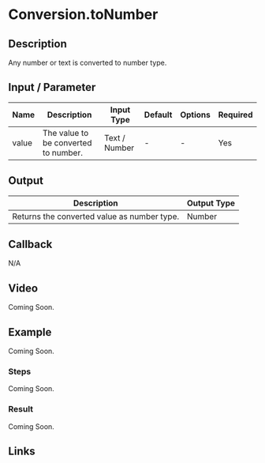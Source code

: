 # Conversion.toNumber

## Description

Any number or text is converted to number type.

## Input / Parameter

| Name | Description | Input Type | Default | Options | Required |
| ------ | ------ | ------ | ------ | ------ | ------ |
| value | The value to be converted to number. | Text / Number | - | - | Yes |

## Output

| Description | Output Type |
| ------ | ------ |
| Returns the converted value as number type. | Number |

## Callback

N/A

## Video

Coming Soon.

<!-- Format: [![Video]({image-path}?raw=true)]({url-link}) -->

## Example

Coming Soon.

<!-- Share a scenario, like a user requirements. -->

### Steps

Coming Soon.

<!-- Show the steps and share some screenshots.

1. .....

Format: ![]({image-path}?raw=true) -->

### Result

Coming Soon.

<!-- Explain the output.

Format: ![]({image-path}?raw=true) -->

## Links